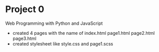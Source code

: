 # Project 0

Web Programming with Python and JavaScript


* created 4 pages with the name of  index.html    page1.html  page2.html  page3.html
* created  stylesheet   like     style.css  and page1.scss
